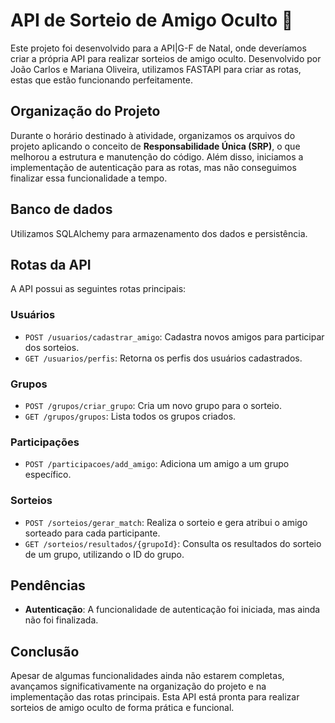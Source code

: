 # API de Sorteio de Amigo Oculto 🎉

Este projeto foi desenvolvido para a API|G-F de Natal, onde deveríamos criar a própria API para realizar sorteios de amigo oculto. Desenvolvido por João Carlos e Mariana Oliveira, utilizamos FASTAPI para criar as rotas, estas que estão funcionando perfeitamente.

## Organização do Projeto

Durante o horário destinado à atividade, organizamos os arquivos do projeto aplicando o conceito de **Responsabilidade Única (SRP)**, o que melhorou a estrutura e manutenção do código. 
Além disso, iniciamos a implementação de autenticação para as rotas, mas não conseguimos finalizar essa funcionalidade a tempo.

## Banco de dados

Utilizamos SQLAlchemy para armazenamento dos dados e persistência.

## Rotas da API

A API possui as seguintes rotas principais:

### **Usuários**
- `POST /usuarios/cadastrar_amigo`: Cadastra novos amigos para participar dos sorteios.
- `GET /usuarios/perfis`: Retorna os perfis dos usuários cadastrados.

### **Grupos**
- `POST /grupos/criar_grupo`: Cria um novo grupo para o sorteio.
- `GET /grupos/grupos`: Lista todos os grupos criados.

### **Participações**
- `POST /participacoes/add_amigo`: Adiciona um amigo a um grupo específico.

### **Sorteios**
- `POST /sorteios/gerar_match`: Realiza o sorteio e gera atribui o amigo sorteado para cada participante.
- `GET /sorteios/resultados/{grupoId}`: Consulta os resultados do sorteio de um grupo, utilizando o ID do grupo.

## Pendências

- **Autenticação**: A funcionalidade de autenticação foi iniciada, mas ainda não foi finalizada. 

## Conclusão

Apesar de algumas funcionalidades ainda não estarem completas, avançamos significativamente na organização do projeto e na implementação das rotas principais. Esta API está pronta para realizar sorteios de amigo oculto de forma prática e funcional. 


